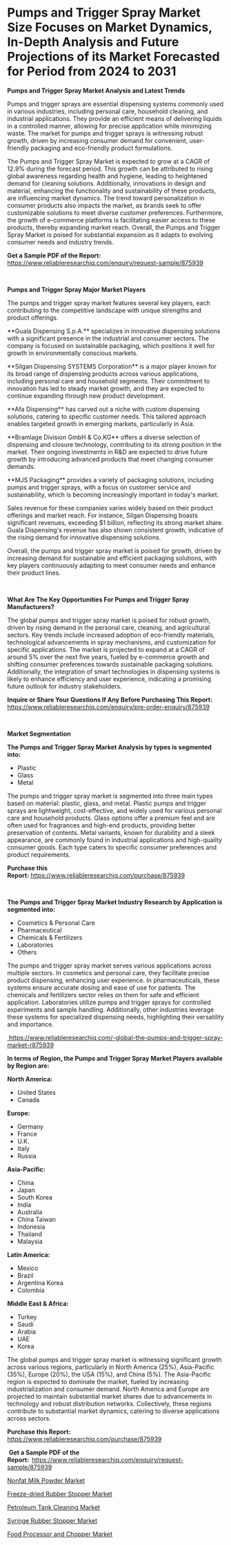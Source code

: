 <p><h1>Pumps and Trigger Spray Market Size Focuses on Market Dynamics, In-Depth Analysis and Future Projections of its Market Forecasted for Period from 2024 to 2031</h1></p><p><strong>Pumps and Trigger Spray Market Analysis and Latest Trends</strong></p>
<p><p>Pumps and trigger sprays are essential dispensing systems commonly used in various industries, including personal care, household cleaning, and industrial applications. They provide an efficient means of delivering liquids in a controlled manner, allowing for precise application while minimizing waste. The market for pumps and trigger sprays is witnessing robust growth, driven by increasing consumer demand for convenient, user-friendly packaging and eco-friendly product formulations.</p><p>The Pumps and Trigger Spray Market is expected to grow at a CAGR of 12.9% during the forecast period. This growth can be attributed to rising global awareness regarding health and hygiene, leading to heightened demand for cleaning solutions. Additionally, innovations in design and material, enhancing the functionality and sustainability of these products, are influencing market dynamics. The trend toward personalization in consumer products also impacts the market, as brands seek to offer customizable solutions to meet diverse customer preferences. Furthermore, the growth of e-commerce platforms is facilitating easier access to these products, thereby expanding market reach. Overall, the Pumps and Trigger Spray Market is poised for substantial expansion as it adapts to evolving consumer needs and industry trends.</p></p>
<p><strong>Get a Sample PDF of the Report:&nbsp;</strong> <a href="https://www.reliableresearchiq.com/enquiry/request-sample/875939?utm_campaign=1117&utm_medium=2&utm_source=Github&utm_content=ia&utm_term=03122024&utm_id=pumps-and-trigger-spray">https://www.reliableresearchiq.com/enquiry/request-sample/875939</a></p>
<p>&nbsp;</p>
<p><strong>Pumps and Trigger Spray Major Market Players</strong></p>
<p><p>The pumps and trigger spray market features several key players, each contributing to the competitive landscape with unique strengths and product offerings. </p><p>**Guala Dispensing S.p.A.** specializes in innovative dispensing solutions with a significant presence in the industrial and consumer sectors. The company is focused on sustainable packaging, which positions it well for growth in environmentally conscious markets. </p><p>**Silgan Dispensing SYSTEMS Corporation** is a major player known for its broad range of dispensing products across various applications, including personal care and household segments. Their commitment to innovation has led to steady market growth, and they are expected to continue expanding through new product development.</p><p>**Afa Dispensing** has carved out a niche with custom dispensing solutions, catering to specific customer needs. This tailored approach enables targeted growth in emerging markets, particularly in Asia.</p><p>**Bramlage Division GmbH & Co.KG** offers a diverse selection of dispensing and closure technology, contributing to its strong position in the market. Their ongoing investments in R&D are expected to drive future growth by introducing advanced products that meet changing consumer demands.</p><p>**MJS Packaging** provides a variety of packaging solutions, including pumps and trigger sprays, with a focus on customer service and sustainability, which is becoming increasingly important in today's market.</p><p>Sales revenue for these companies varies widely based on their product offerings and market reach. For instance, Silgan Dispensing boasts significant revenues, exceeding $1 billion, reflecting its strong market share. Guala Dispensing's revenue has also shown consistent growth, indicative of the rising demand for innovative dispensing solutions.</p><p>Overall, the pumps and trigger spray market is poised for growth, driven by increasing demand for sustainable and efficient packaging solutions, with key players continuously adapting to meet consumer needs and enhance their product lines.</p></p>
<p>&nbsp;</p>
<p><strong>What Are The Key Opportunities For Pumps and Trigger Spray Manufacturers?</strong></p>
<p><p>The global pumps and trigger spray market is poised for robust growth, driven by rising demand in the personal care, cleaning, and agricultural sectors. Key trends include increased adoption of eco-friendly materials, technological advancements in spray mechanisms, and customization for specific applications. The market is projected to expand at a CAGR of around 5% over the next five years, fueled by e-commerce growth and shifting consumer preferences towards sustainable packaging solutions. Additionally, the integration of smart technologies in dispensing systems is likely to enhance efficiency and user experience, indicating a promising future outlook for industry stakeholders.</p></p>
<p><strong>Inquire or Share Your Questions If Any Before Purchasing This Report:</strong> <a href="https://www.reliableresearchiq.com/enquiry/pre-order-enquiry/875939?utm_campaign=1117&utm_medium=2&utm_source=Github&utm_content=ia&utm_term=03122024&utm_id=pumps-and-trigger-spray">https://www.reliableresearchiq.com/enquiry/pre-order-enquiry/875939</a></p>
<p>&nbsp;</p>
<p><strong>Market Segmentation</strong></p>
<p><strong>The Pumps and Trigger Spray Market Analysis by types is segmented into:</strong></p>
<p><ul><li>Plastic</li><li>Glass</li><li>Metal</li></ul></p>
<p><p>The pumps and trigger spray market is segmented into three main types based on material: plastic, glass, and metal. Plastic pumps and trigger sprays are lightweight, cost-effective, and widely used for various personal care and household products. Glass options offer a premium feel and are often used for fragrances and high-end products, providing better preservation of contents. Metal variants, known for durability and a sleek appearance, are commonly found in industrial applications and high-quality consumer goods. Each type caters to specific consumer preferences and product requirements.</p></p>
<p><strong>Purchase this Report:&nbsp;</strong><a href="https://www.reliableresearchiq.com/purchase/875939?utm_campaign=1117&utm_medium=2&utm_source=Github&utm_content=ia&utm_term=03122024&utm_id=pumps-and-trigger-spray">https://www.reliableresearchiq.com/purchase/875939</a></p>
<p>&nbsp;</p>
<p><strong>The Pumps and Trigger Spray Market Industry Research by Application is segmented into:</strong></p>
<p><ul><li>Cosmetics & Personal Care</li><li>Pharmaceutical</li><li>Chemicals & Fertilizers</li><li>Laboratories</li><li>Others</li></ul></p>
<p><p>The pumps and trigger spray market serves various applications across multiple sectors. In cosmetics and personal care, they facilitate precise product dispensing, enhancing user experience. In pharmaceuticals, these systems ensure accurate dosing and ease of use for patients. The chemicals and fertilizers sector relies on them for safe and efficient application. Laboratories utilize pumps and trigger sprays for controlled experiments and sample handling. Additionally, other industries leverage these systems for specialized dispensing needs, highlighting their versatility and importance.</p></p>
<p><a href="https://www.reliableresearchiq.com/-global-the-pumps-and-trigger-spray-market-r875939?utm_campaign=1117&utm_medium=2&utm_source=Github&utm_content=ia&utm_term=03122024&utm_id=pumps-and-trigger-spray">&nbsp;https://www.reliableresearchiq.com/-global-the-pumps-and-trigger-spray-market-r875939</a></p>
<p><strong>In terms of Region, the Pumps and Trigger Spray Market Players available by Region are:</strong></p>
<p>
    <p> <strong> North America: </strong>
        <ul>
            <li>United States</li>
            <li>Canada</li>
        </ul>
        </p> 
    <p> <strong> Europe: </strong>
        <ul>
            <li>Germany</li>
            <li>France</li>
            <li>U.K.</li>
            <li>Italy</li>
            <li>Russia</li>
        </ul>
        </p> 
    <p> <strong> Asia-Pacific: </strong>
        <ul>
            <li>China</li>
            <li>Japan</li>
            <li>South Korea</li>
            <li>India</li>
            <li>Australia</li>
            <li>China Taiwan</li>
            <li>Indonesia</li>
            <li>Thailand</li>
            <li>Malaysia</li>
        </ul>
        </p> 
    <p> <strong> Latin America: </strong>
        <ul>
            <li>Mexico</li>
            <li>Brazil</li>
            <li>Argentina Korea</li>
            <li>Colombia</li>
        </ul>
        </p> 
    <p> <strong> Middle East & Africa: </strong>
        <ul>
            <li>Turkey</li>
            <li>Saudi</li>
            <li>Arabia</li>
            <li>UAE</li>
            <li>Korea</li>
        </ul>
    </p>
    </p>
<p><p>The global pumps and trigger spray market is witnessing significant growth across various regions, particularly in North America (25%), Asia-Pacific (35%), Europe (20%), the USA (15%), and China (5%). The Asia-Pacific region is expected to dominate the market, fueled by increasing industrialization and consumer demand. North America and Europe are projected to maintain substantial market shares due to advancements in technology and robust distribution networks. Collectively, these regions contribute to substantial market dynamics, catering to diverse applications across sectors.</p></p>
<p><strong>Purchase this Report: </strong><a href="https://www.reliableresearchiq.com/purchase/875939?utm_campaign=1117&utm_medium=2&utm_source=Github&utm_content=ia&utm_term=03122024&utm_id=pumps-and-trigger-spray">https://www.reliableresearchiq.com/purchase/875939</a></p>
<p>&nbsp;<strong>Get a Sample PDF of the Report:&nbsp;&nbsp;</strong><a href="https://www.reliableresearchiq.com/enquiry/request-sample/875939?utm_campaign=1117&utm_medium=2&utm_source=Github&utm_content=ia&utm_term=03122024&utm_id=pumps-and-trigger-spray">https://www.reliableresearchiq.com/enquiry/request-sample/875939</a></p>
<p><strong></strong></p>
<p><p><a href="https://www.linkedin.com/pulse/influencing-factors-nonfat-milk-powder-market-insights-growth-oxsff?utm_campaign=1117&utm_medium=2&utm_source=Github&utm_content=ia&utm_term=03122024&utm_id=pumps-and-trigger-spray">Nonfat Milk Powder Market</a></p><p><a href="https://issuu.com/reportprime-2/docs/freeze-dried-rubber-stopper-market-size-2030.pptx?utm_campaign=1117&utm_medium=2&utm_source=Github&utm_content=ia&utm_term=03122024&utm_id=pumps-and-trigger-spray">Freeze-dried Rubber Stopper Market</a></p><p><a href="https://www.linkedin.com/pulse/petroleum-tank-cleaning-market-report-analyzing-competitive-kfjzf?utm_campaign=1117&utm_medium=2&utm_source=Github&utm_content=ia&utm_term=03122024&utm_id=pumps-and-trigger-spray">Petroleum Tank Cleaning Market</a></p><p><a href="https://issuu.com/reportprime-2/docs/syringe-rubber-stopper-market-size-2030.pptx?utm_campaign=1117&utm_medium=2&utm_source=Github&utm_content=ia&utm_term=03122024&utm_id=pumps-and-trigger-spray">Syringe Rubber Stopper Market</a></p><p><a href="https://www.linkedin.com/pulse/global-food-processor-chopper-market-forecast-year-2024-2031-g6xjc?utm_campaign=1117&utm_medium=2&utm_source=Github&utm_content=ia&utm_term=03122024&utm_id=pumps-and-trigger-spray">Food Processor and Chopper Market</a></p></p>